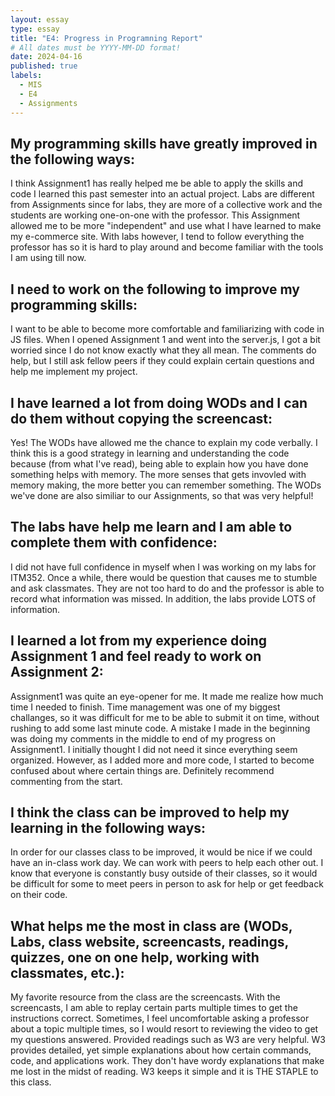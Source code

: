```yaml
---
layout: essay
type: essay
title: "E4: Progress in Programning Report"
# All dates must be YYYY-MM-DD format!
date: 2024-04-16
published: true
labels:
  - MIS
  - E4
  - Assignments
---
```


## My programming skills have greatly improved in the following ways:

I think Assignment1 has really helped me be able to apply the skills and code I learned this past semester into an actual project. Labs are different from Assignments since for labs, they are more of a collective work and the students are working one-on-one with the professor. This Assignment allowed me to be more "independent" and use what I have learned to make my e-commerce site. With labs however, I tend to follow everything the professor has so it is hard to play around and become familiar with the tools I am using till now. 

## I need to work on the following to improve my programming skills:

I want to be able to become more comfortable and familiarizing with code in JS files. When I opened Assignment 1 and went into the server.js, I got a bit worried since I do not know exactly what they all mean. The comments do help, but I still ask fellow peers if they could explain certain questions and help me implement my project. 

## I have learned a lot from doing WODs and I can do them without copying the screencast:

Yes! The WODs have allowed me the chance to explain my code verbally. I think this is a good strategy in learning and understanding the code because (from what I've read), being able to explain how you have done something helps with memory. The more senses that gets invovled with memory making, the more better you can remember something. The WODs we've done are also similiar to our Assignments, so that was very helpful!

## The labs have help me learn and I am able to complete them with confidence:

I did not have full confidence in myself when I was working on my labs for ITM352. Once a while, there would be question that causes me to stumble and ask classmates. They are not too hard to do and the professor is able to record what information was missed. In addition, the labs provide LOTS of information.

## I learned a lot from my experience doing Assignment 1 and feel ready to work on Assignment 2:

Assignment1 was quite an eye-opener for me. It made me realize how much time I needed to finish. Time management was one of my biggest challanges, so it was difficult for me to be able to submit it on time, without rushing to add some last minute code. A mistake I made in the beginning was doing my comments in the middle to end of my progress on Assignment1. I initially thought I did not need it since everything seem organized. However, as I added more and more code, I started to become confused about where certain things are. Definitely recommend commenting from the start. 

## I think the class can be improved to help my learning in the following ways:

In order for our classes class to be improved, it would be nice if we could have an in-class work day. We can work with peers to help each other out. I know that everyone is constantly busy outside of their classes, so it would be difficult for some to meet peers in person to ask for help or get feedback on their code.  

## What helps me the most in class are (WODs, Labs, class website, screencasts, readings, quizzes, one on one help, working with classmates, etc.):

My favorite resource from the class are the screencasts. With the screencasts, I am able to replay certain parts multiple times to get the instructions correct. Sometimes, I feel uncomfortable asking a professor about a topic multiple times, so I would resort to reviewing the video to get my questions answered. Provided readings such as W3 are very helpful. W3 provides detailed, yet simple explanations about how certain commands, code, and applications work. They don't have wordy explanations that make me lost in the midst of reading. W3 keeps it simple and it is THE STAPLE to this class. 
